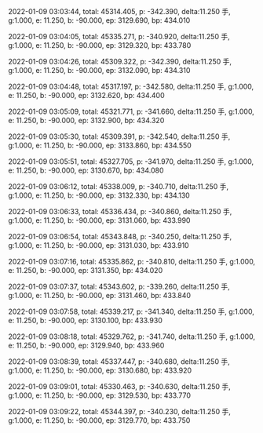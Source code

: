 2022-01-09 03:03:44, total: 45314.405, p: -342.390, delta:11.250 手, g:1.000, e: 11.250, b: -90.000, ep: 3129.690, bp: 434.010

2022-01-09 03:04:05, total: 45335.271, p: -340.920, delta:11.250 手, g:1.000, e: 11.250, b: -90.000, ep: 3129.320, bp: 433.780

2022-01-09 03:04:26, total: 45309.322, p: -342.390, delta:11.250 手, g:1.000, e: 11.250, b: -90.000, ep: 3132.090, bp: 434.310

2022-01-09 03:04:48, total: 45317.197, p: -342.580, delta:11.250 手, g:1.000, e: 11.250, b: -90.000, ep: 3132.620, bp: 434.400

2022-01-09 03:05:09, total: 45321.771, p: -341.660, delta:11.250 手, g:1.000, e: 11.250, b: -90.000, ep: 3132.900, bp: 434.320

2022-01-09 03:05:30, total: 45309.391, p: -342.540, delta:11.250 手, g:1.000, e: 11.250, b: -90.000, ep: 3133.860, bp: 434.550

2022-01-09 03:05:51, total: 45327.705, p: -341.970, delta:11.250 手, g:1.000, e: 11.250, b: -90.000, ep: 3130.670, bp: 434.080

2022-01-09 03:06:12, total: 45338.009, p: -340.710, delta:11.250 手, g:1.000, e: 11.250, b: -90.000, ep: 3132.330, bp: 434.130

2022-01-09 03:06:33, total: 45336.434, p: -340.860, delta:11.250 手, g:1.000, e: 11.250, b: -90.000, ep: 3131.060, bp: 433.990

2022-01-09 03:06:54, total: 45343.848, p: -340.250, delta:11.250 手, g:1.000, e: 11.250, b: -90.000, ep: 3131.030, bp: 433.910

2022-01-09 03:07:16, total: 45335.862, p: -340.810, delta:11.250 手, g:1.000, e: 11.250, b: -90.000, ep: 3131.350, bp: 434.020

2022-01-09 03:07:37, total: 45343.602, p: -339.260, delta:11.250 手, g:1.000, e: 11.250, b: -90.000, ep: 3131.460, bp: 433.840

2022-01-09 03:07:58, total: 45339.217, p: -341.340, delta:11.250 手, g:1.000, e: 11.250, b: -90.000, ep: 3130.100, bp: 433.930

2022-01-09 03:08:18, total: 45329.762, p: -341.740, delta:11.250 手, g:1.000, e: 11.250, b: -90.000, ep: 3129.940, bp: 433.960

2022-01-09 03:08:39, total: 45337.447, p: -340.680, delta:11.250 手, g:1.000, e: 11.250, b: -90.000, ep: 3130.680, bp: 433.920

2022-01-09 03:09:01, total: 45330.463, p: -340.630, delta:11.250 手, g:1.000, e: 11.250, b: -90.000, ep: 3129.530, bp: 433.770

2022-01-09 03:09:22, total: 45344.397, p: -340.230, delta:11.250 手, g:1.000, e: 11.250, b: -90.000, ep: 3129.770, bp: 433.750